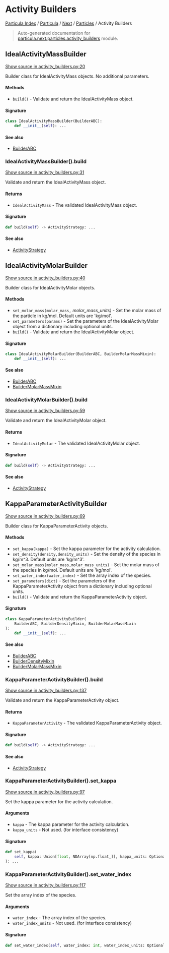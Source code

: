 # Activity Builders

[Particula Index](../../../README.md#particula-index) / [Particula](../../index.md#particula) / [Next](../index.md#next) / [Particles](./index.md#particles) / Activity Builders

> Auto-generated documentation for [particula.next.particles.activity_builders](https://github.com/Gorkowski/particula/blob/main/particula/next/particles/activity_builders.py) module.

## IdealActivityMassBuilder

[Show source in activity_builders.py:20](https://github.com/Gorkowski/particula/blob/main/particula/next/particles/activity_builders.py#L20)

Builder class for IdealActivityMass objects. No additional parameters.

#### Methods

- `build()` - Validate and return the IdealActivityMass object.

#### Signature

```python
class IdealActivityMassBuilder(BuilderABC):
    def __init__(self): ...
```

#### See also

- [BuilderABC](../abc_builder.md#builderabc)

### IdealActivityMassBuilder().build

[Show source in activity_builders.py:31](https://github.com/Gorkowski/particula/blob/main/particula/next/particles/activity_builders.py#L31)

Validate and return the IdealActivityMass object.

#### Returns

- `IdealActivityMass` - The validated IdealActivityMass object.

#### Signature

```python
def build(self) -> ActivityStrategy: ...
```

#### See also

- [ActivityStrategy](./activity_strategies.md#activitystrategy)



## IdealActivityMolarBuilder

[Show source in activity_builders.py:40](https://github.com/Gorkowski/particula/blob/main/particula/next/particles/activity_builders.py#L40)

Builder class for IdealActivityMolar objects.

#### Methods

- `set_molar_mass(molar_mass,` *molar_mass_units)* - Set the molar mass of the
    particle in kg/mol. Default units are 'kg/mol'.
- `set_parameters(params)` - Set the parameters of the IdealActivityMolar
    object from a dictionary including optional units.
- `build()` - Validate and return the IdealActivityMolar object.

#### Signature

```python
class IdealActivityMolarBuilder(BuilderABC, BuilderMolarMassMixin):
    def __init__(self): ...
```

#### See also

- [BuilderABC](../abc_builder.md#builderabc)
- [BuilderMolarMassMixin](../abc_builder.md#buildermolarmassmixin)

### IdealActivityMolarBuilder().build

[Show source in activity_builders.py:59](https://github.com/Gorkowski/particula/blob/main/particula/next/particles/activity_builders.py#L59)

Validate and return the IdealActivityMolar object.

#### Returns

- `IdealActivityMolar` - The validated IdealActivityMolar object.

#### Signature

```python
def build(self) -> ActivityStrategy: ...
```

#### See also

- [ActivityStrategy](./activity_strategies.md#activitystrategy)



## KappaParameterActivityBuilder

[Show source in activity_builders.py:69](https://github.com/Gorkowski/particula/blob/main/particula/next/particles/activity_builders.py#L69)

Builder class for KappaParameterActivity objects.

#### Methods

- `set_kappa(kappa)` - Set the kappa parameter for the activity calculation.
- `set_density(density,density_units)` - Set the density of the species in
    kg/m^3. Default units are 'kg/m^3'.
- `set_molar_mass(molar_mass,molar_mass_units)` - Set the molar mass of the
    species in kg/mol. Default units are 'kg/mol'.
- `set_water_index(water_index)` - Set the array index of the species.
- `set_parameters(dict)` - Set the parameters of the KappaParameterActivity
    object from a dictionary including optional units.
- `build()` - Validate and return the KappaParameterActivity object.

#### Signature

```python
class KappaParameterActivityBuilder(
    BuilderABC, BuilderDensityMixin, BuilderMolarMassMixin
):
    def __init__(self): ...
```

#### See also

- [BuilderABC](../abc_builder.md#builderabc)
- [BuilderDensityMixin](../abc_builder.md#builderdensitymixin)
- [BuilderMolarMassMixin](../abc_builder.md#buildermolarmassmixin)

### KappaParameterActivityBuilder().build

[Show source in activity_builders.py:137](https://github.com/Gorkowski/particula/blob/main/particula/next/particles/activity_builders.py#L137)

Validate and return the KappaParameterActivity object.

#### Returns

- `KappaParameterActivity` - The validated KappaParameterActivity object.

#### Signature

```python
def build(self) -> ActivityStrategy: ...
```

#### See also

- [ActivityStrategy](./activity_strategies.md#activitystrategy)

### KappaParameterActivityBuilder().set_kappa

[Show source in activity_builders.py:97](https://github.com/Gorkowski/particula/blob/main/particula/next/particles/activity_builders.py#L97)

Set the kappa parameter for the activity calculation.

#### Arguments

- `kappa` - The kappa parameter for the activity calculation.
- `kappa_units` - Not used. (for interface consistency)

#### Signature

```python
def set_kappa(
    self, kappa: Union[float, NDArray[np.float_]], kappa_units: Optional[str] = None
): ...
```

### KappaParameterActivityBuilder().set_water_index

[Show source in activity_builders.py:117](https://github.com/Gorkowski/particula/blob/main/particula/next/particles/activity_builders.py#L117)

Set the array index of the species.

#### Arguments

- `water_index` - The array index of the species.
- `water_index_units` - Not used. (for interface consistency)

#### Signature

```python
def set_water_index(self, water_index: int, water_index_units: Optional[str] = None): ...
```
